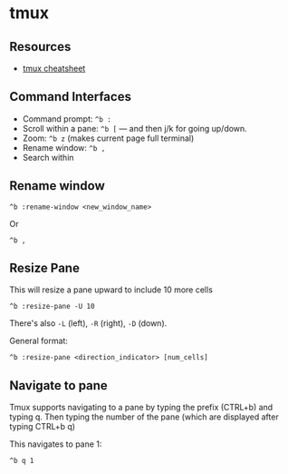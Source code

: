 # tmux

## Resources

* [tmux cheatsheet](https://gist.github.com/andreyvit/2921703)

## Command Interfaces

* Command prompt: `^b :`
* Scroll within a pane: `^b [` — and then j/k for going up/down.
* Zoom: `^b z` (makes current page full terminal)
* Rename window: `^b ,`
* Search within 

## Rename window

```
^b :rename-window <new_window_name>
```

Or

```
^b ,
```


## Resize Pane

This will resize a pane upward to include 10 more cells
```
^b :resize-pane -U 10
```

There's also `-L` (left), `-R` (right), `-D` (down).

General format:

```
^b :resize-pane <direction_indicator> [num_cells]
```

## Navigate to pane #

Tmux supports navigating to a pane by typing the prefix (CTRL+b) and typing q. Then typing the number of the pane (which are displayed after typing CTRL+b q)

This navigates to pane 1:

```
^b q 1
```
